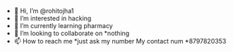 - 👋 Hi, I’m @rohitojha1
- 👀 I’m interested in hacking
- 🌱 I’m currently learning pharmacy
- 💞️ I’m looking to collaborate on *nothing
- 📫 How to reach me *just ask my number
My contact num *8797820353
<!---
rohitojha1/rohitojha1 is a ✨ special ✨ repository because its `README.md` (this file) appears on your GitHub profile.
You can click the Preview link to take a look at your changes.
---> 
